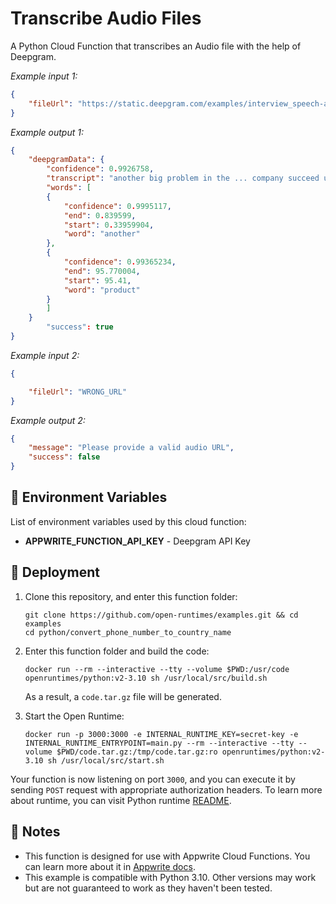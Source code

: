 # Transcribe Audio Files

A Python Cloud Function that transcribes an Audio file with the help of Deepgram.

_Example input 1:_

```json
{
    "fileUrl": "https://static.deepgram.com/examples/interview_speech-analytics.wav"
}
```

_Example output 1:_

```json
{
	"deepgramData": {
	    "confidence": 0.9926758,
	    "transcript": "another big problem in the ... company succeed using this product",
	    "words": [
		{
		    "confidence": 0.9995117,
		    "end": 0.839599,
		    "start": 0.33959904,
		    "word": "another"
		},
		{
		    "confidence": 0.99365234,
		    "end": 95.770004,
		    "start": 95.41,
		    "word": "product"
		}
	    ]
	}
        "success": true
}
```

_Example input 2:_

```json
{

    "fileUrl": "WRONG_URL"
}
```

_Example output 2:_

```json
{
	"message": "Please provide a valid audio URL",
	"success": false
}
```

## 📝 Environment Variables

List of environment variables used by this cloud function:

- **APPWRITE_FUNCTION_API_KEY** - Deepgram API Key

## 🚀 Deployment

1. Clone this repository, and enter this function folder:

    ```shell
    git clone https://github.com/open-runtimes/examples.git && cd examples
    cd python/convert_phone_number_to_country_name
    ```

2. Enter this function folder and build the code:

    ```shell
    docker run --rm --interactive --tty --volume $PWD:/usr/code openruntimes/python:v2-3.10 sh /usr/local/src/build.sh
    ```

    As a result, a `code.tar.gz` file will be generated.

3. Start the Open Runtime:

    ```shell
    docker run -p 3000:3000 -e INTERNAL_RUNTIME_KEY=secret-key -e INTERNAL_RUNTIME_ENTRYPOINT=main.py --rm --interactive --tty --volume $PWD/code.tar.gz:/tmp/code.tar.gz:ro openruntimes/python:v2-3.10 sh /usr/local/src/start.sh
    ```

Your function is now listening on port `3000`, and you can execute it by sending `POST` request with appropriate authorization headers. To learn more about runtime, you can visit Python runtime [README](https://github.com/open-runtimes/open-runtimes/tree/main/runtimes/python-3.10).

## 📝 Notes

- This function is designed for use with Appwrite Cloud Functions. You can learn more about it in [Appwrite docs](https://appwrite.io/docs/functions).
- This example is compatible with Python 3.10. Other versions may work but are not guaranteed to work as they haven't been tested.
